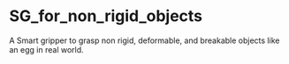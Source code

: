 # SG_for_non_rigid_objects
A Smart gripper to grasp non rigid, deformable, and breakable objects like an egg in real world.
